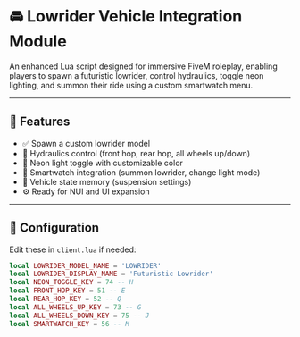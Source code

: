 # 🚘 Lowrider Vehicle Integration Module

An enhanced Lua script designed for immersive FiveM roleplay, enabling players to spawn a futuristic lowrider, control hydraulics, toggle neon lighting, and summon their ride using a custom smartwatch menu.

---

## 🔧 Features

- ✅ Spawn a custom lowrider model
- 🔼 Hydraulics control (front hop, rear hop, all wheels up/down)
- 🌈 Neon light toggle with customizable color
- 📱 Smartwatch integration (summon lowrider, change light mode)
- 🧠 Vehicle state memory (suspension settings)
- ⚙️ Ready for NUI and UI expansion

---

## 🧩 Configuration

Edit these in `client.lua` if needed:

```lua
local LOWRIDER_MODEL_NAME = 'LOWRIDER'
local LOWRIDER_DISPLAY_NAME = 'Futuristic Lowrider'
local NEON_TOGGLE_KEY = 74 -- H
local FRONT_HOP_KEY = 51 -- E
local REAR_HOP_KEY = 52 -- Q
local ALL_WHEELS_UP_KEY = 73 -- G
local ALL_WHEELS_DOWN_KEY = 75 -- J
local SMARTWATCH_KEY = 56 -- M
